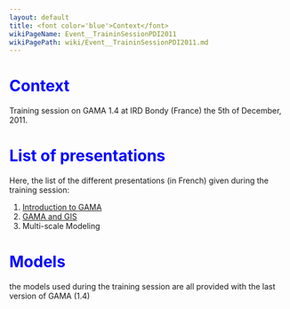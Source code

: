 ```yaml
---
layout: default
title: <font color='blue'>Context</font>
wikiPageName: Event__TraininSessionPDI2011
wikiPagePath: wiki/Event__TraininSessionPDI2011.md
---
```




# <font color='blue'>Context</font>
Training session on GAMA 1.4 at IRD Bondy (France) the 5th of December, 2011.

# <font color='blue'>List of presentations</font>
Here, the list of the different presentations (in French) given during the training session:

  1. [Introduction to GAMA](http://gama-platform.googlecode.com/files/Intro_GAMA14_PDI2011.pdf)
  1. [GAMA and GIS](http://gama-platform.googlecode.com/files/GAMA14_and_GIS_PDI2011.pdf)
  1. Multi-scale Modeling


# <font color='blue'>Models</font>
the models used during the training session are all provided with the last version of GAMA (1.4)

